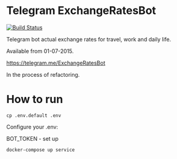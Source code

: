 # Telegram ExchangeRatesBot

[![Build Status](https://travis-ci.com/llybin/TelegramExchangeRatesBot.svg?branch=master)](https://travis-ci.com/llybin/TelegramExchangeRatesBot)

Telegram bot actual exchange rates for travel, work and daily life.

Available from 01-07-2015.

https://telegram.me/ExchangeRatesBot

In the process of refactoring.

# How to run

`cp .env.default .env`

Configure your .env:

BOT_TOKEN - set up

`docker-compose up service`
